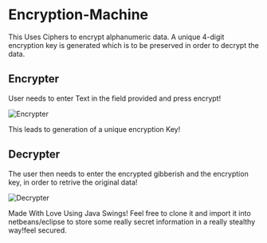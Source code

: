 # Encryption-Machine
This Uses Ciphers to encrypt alphanumeric data. A unique 4-digit encryption key is generated which is to be preserved in order to decrypt the data.
## Encrypter
User needs to enter Text in the field provided and press encrypt!

![Encrypter](encryptss.JPG)

This leads to generation of a unique encryption Key!

## Decrypter
The user then needs to enter the encrypted gibberish and the encryption key, in order to retrive the original data!

![Decrypter](decryptss.JPG)

Made With Love Using Java Swings!
Feel free to clone it and import it into netbeans/eclipse to store some really secret information in a really stealthy way!feel secured.
